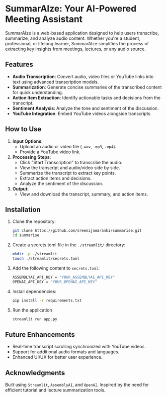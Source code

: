 # SummarAIze: Your AI-Powered Meeting Assistant

SummarAIze is a web-based application designed to help users transcribe, summarize, and analyze audio content. Whether you're a student, professional, or lifelong learner, SummarAIze simplifies the process of extracting key insights from meetings, lectures, or any audio source.

## Features
- **Audio Transcription**: Convert audio, video files or YouTube links into text using advanced transcription models.
- **Summarization**: Generate concise summaries of the transcribed content for quick understanding.
- **Action Item Extraction**: Identify actionable tasks and decisions from the transcript.
- **Sentiment Analysis**: Analyze the tone and sentiment of the discussion.
- **YouTube Integration**: Embed YouTube videos alongside transcripts.

## How to Use
1. **Input Options**:
   - Upload an audio or video file (`.wav`, `.mp3`, `.mp4`).
   - Provide a YouTube video link.
2. **Processing Steps**:
   - Click "Start Transcription" to transcribe the audio.
   - View the transcript and audio/video side by side.
   - Summarize the transcript to extract key points.
   - Extract action items and decisions.
   - Analyze the sentiment of the discussion.
3. **Output**:
   - View and download the transcript, summary, and action items.

## Installation
1. Clone the repository:
   ```bash
   git clone https://github.com/sreenijaearanki/summarise.git
   cd summarise
2. Create a secrets.toml file in the `./streamlit/` directory:
    ```bash
    mkdir -p ./streamlit
    touch ./streamlit/secrets.toml
3. Add the following content to `secrets.toml`:
    ```bash
    ASSEMBLYAI_API_KEY = "YOUR_ASSEMBLYAI_API_KEY"
    OPENAI_API_KEY = "YOUR_OPENAI_API_KEY"
    ```

4. Install dependencies:
    ```bash
    pip install -r requirements.txt
    ```

5. Run the application
    ```bash
    streamlit run app.py
    ```

## Future Enhancements
- Real-time transcript scrolling synchronized with YouTube videos.
- Support for additional audio formats and languages.
- Enhanced UI/UX for better user experience.

## Acknowledgments
Built using `Streamlit`, `AssemblyAI`, and `OpenAI`.
Inspired by the need for efficient tutorial and lecture summarization tools.